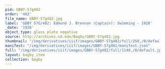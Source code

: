 ```yaml
---
pid: GBBY-57g482
order: '482'
file_name: GBBY-57g482.jpg
label: 'GBBY 57G/482: Edmund J. Brennan (Captain): Swimming - 1928'
_date: '1928'
object_type: glass plate negative
source: http://archives.nd.edu/Bagby/GBBY-57g482.jpg
thumbnail: "/img/derivatives/iiif/images/GBBY-57g482/full/250,/0/default.jpg"
manifest: "/img/derivatives/iiif/images/GBBY-57g482/manifest.json"
full: "/img/derivatives/iiif/images/GBBY-57g482/full/1140,/0/default.jpg"
layout: bagby_item
collection: bagby
---
```

